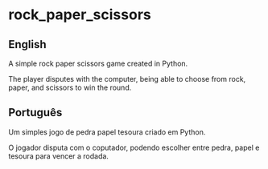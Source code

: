 # rock_paper_scissors

## English

A simple rock paper scissors game created in Python.

The player disputes with the computer, being able to choose from rock, paper, and scissors to win the round.

## Português


Um simples jogo de pedra papel tesoura criado em Python.

O jogador disputa com o coputador, podendo escolher entre pedra, papel e tesoura para vencer a rodada.
